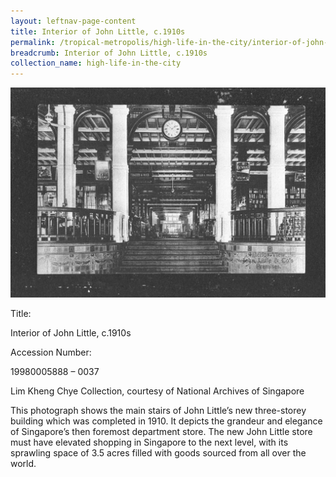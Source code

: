 ```yaml
---
layout: leftnav-page-content
title: Interior of John Little, c.1910s
permalink: /tropical-metropolis/high-life-in-the-city/interior-of-john-little-1910s/
breadcrumb: Interior of John Little, c.1910s
collection_name: high-life-in-the-city
---
```


![Interior of John Little, c.1910s](/images/Sub2-6-Interior-View-John-Little-and-Cos-Premises.jpg)
<div class="custom-caption">
<div><p>Title:</p><p>Interior of John Little, c.1910s</p></div>
<div><p>Accession Number:</p><p>19980005888 – 0037</p></div>
<div>Lim Kheng Chye Collection, courtesy of National Archives of Singapore</div>
</div>

This photograph shows the main stairs of John Little’s new three-storey building which was completed in 1910. It depicts the grandeur and elegance of Singapore’s then foremost department store. The new John Little store must have elevated shopping in Singapore to the next level, with its sprawling space of 3.5 acres filled with goods sourced from all over the world.
